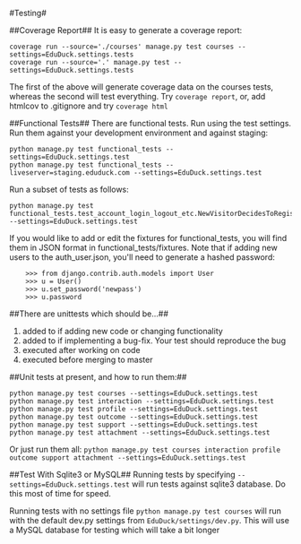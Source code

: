 #Testing#

##Coverage Report##
It is easy to generate a coverage report:

```
coverage run --source='./courses' manage.py test courses --settings=EduDuck.settings.tests
coverage run --source='.' manage.py test --settings=EduDuck.settings.tests
```

The first of the above will generate coverage data on the courses tests, 
whereas the second will test everything. Try `coverage report`, or, add htmlcov to .gitignore and try `coverage html`

##Functional Tests##
There are functional tests. Run using the test settings. Run them against 
your development environment and against staging:
    
```
python manage.py test functional_tests --settings=EduDuck.settings.test
python manage.py test functional_tests --liveserver=staging.eduduck.com --settings=EduDuck.settings.test
```

Run a subset of tests as follows:
```
python manage.py test functional_tests.test_account_login_logout_etc.NewVisitorDecidesToRegisterViaEmail --settings=EduDuck.settings.test
```

If you would like to add or edit the fixtures for functional_tests, you will 
find them in JSON format in functional_tests/fixtures. Note that if adding new
users to the auth_user.json, you'll need to generate a hashed password:
```
    >>> from django.contrib.auth.models import User
    >>> u = User()
    >>> u.set_password('newpass')
    >>> u.password
```    

##There are unittests which should be...##

1. added to if adding new code or changing functionality
2. added to if implementing a bug-fix. Your test should reproduce the bug
3. executed after working on code
4. executed before merging to master

##Unit tests at present, and how to run them:##
```
python manage.py test courses --settings=EduDuck.settings.test
python manage.py test interaction --settings=EduDuck.settings.test
python manage.py test profile --settings=EduDuck.settings.test
python manage.py test outcome --settings=EduDuck.settings.test
python manage.py test support --settings=EduDuck.settings.test
python manage.py test attachment --settings=EduDuck.settings.test
```
Or just run them all:
    `python manage.py test courses interaction profile outcome support attachment --settings=EduDuck.settings.test`

##Test With Sqlite3 or MySQL##
Running tests by specifying `--settings=EduDuck.settings.test` will run tests against sqlite3 database. Do this most of time for speed.

Running tests with no settings file `python manage.py test courses` will run with the default dev.py settings from `EduDuck/settings/dev.py`. This will use a MySQL database for testing which will take a bit longer
